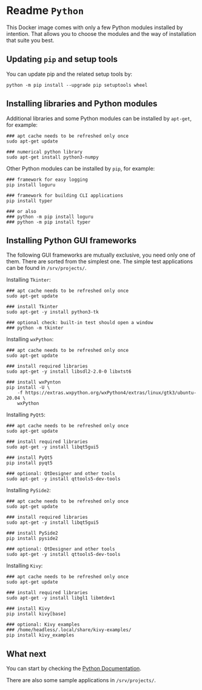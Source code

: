 # Readme `Python`

This Docker image comes with only a few Python modules installed by intention. That allows you to choose the modules and the way of installation that suite you best.

## Updating `pip` and setup tools

You can update pip and the related setup tools by:

```shell
python -m pip install --upgrade pip setuptools wheel
```

## Installing libraries and Python modules

Additional libraries and some Python modules can be installed by `apt-get`, for example:

```shell
### apt cache needs to be refreshed only once
sudo apt-get update

### numerical python library
sudo apt-get install python3-numpy
```

Other Python modules can be installed by `pip`, for example:

```shell
### framework for easy logging
pip install loguru

### framework for building CLI applications
pip install typer

### or also
### python -m pip install loguru
### python -m pip install typer
```

## Installing Python GUI frameworks

The following GUI frameworks are mutually exclusive, you need only one of them. There are sorted from the simplest one. The simple test applications can be found in `/srv/projects/`.

Installing `Tkinter`:

```shell
### apt cache needs to be refreshed only once
sudo apt-get update

### install Tkinter
sudo apt-get -y install python3-tk

### optional check: built-in test should open a window
### python -m tkinter
```

Installing `wxPython`:

```shell
### apt cache needs to be refreshed only once
sudo apt-get update

### install required libraries
sudo apt-get -y install libsdl2-2.0-0 libxtst6

### install wxPynton
pip install -U \
    -f https://extras.wxpython.org/wxPython4/extras/linux/gtk3/ubuntu-20.04 \
    wxPython
```

Installing `PyQt5`:

```shell
### apt cache needs to be refreshed only once
sudo apt-get update

### install required libraries
sudo apt-get -y install libqt5gui5

### install PyQt5
pip install pyqt5

### optional: QtDesigner and other tools
sudo apt-get -y install qttools5-dev-tools
```

Installing `PySide2`:

```shell
### apt cache needs to be refreshed only once
sudo apt-get update

### install required libraries
sudo apt-get -y install libqt5gui5

### install PySide2
pip install pyside2

### optional: QtDesigner and other tools
sudo apt-get -y install qttools5-dev-tools
```

Installing `Kivy`:

```shell
### apt cache needs to be refreshed only once
sudo apt-get update

### install required libraries
sudo apt-get -y install libgl1 libmtdev1

### install Kivy
pip install kivy[base]

### optional: Kivy examples
### /home/headless/.local/share/kivy-examples/
pip install kivy_examples
```

## What next

You can start by checking the [Python Documentation](https://www.python.org/doc/).

There are also some sample applications in `/srv/projects/`.
